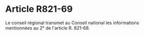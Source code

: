 # Article R821-69

Le conseil régional transmet au Conseil national les informations mentionnées au 2° de l'article R. 821-68.
